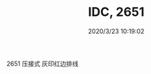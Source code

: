 ﻿---
layout: post 
title: IDC, 2651
tags: 2651 IDC
categories: wire-harness
overview: 
series: IDC
part_number: KR32
thumb_img: static/202003/298-thumb-20200323181947.jpg
image: static/202003/298-20200323181947.jpg
date: 2020/3/23 10:19:02
---


2651 压接式 灰印红边排线
